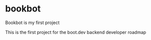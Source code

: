 # bookbot

Bookbot is my first project

This is the first project for the boot.dev backend developer roadmap
